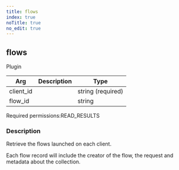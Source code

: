 ```yaml
---
title: flows
index: true
noTitle: true
no_edit: true
---
```




<div class="vql_item"></div>


## flows
<span class='vql_type label label-warning pull-right page-header'>Plugin</span>



<div class="vqlargs"></div>

Arg | Description | Type
----|-------------|-----
client_id||string (required)
flow_id||string

<span class="permission_list vql_type">Required permissions:</span><span class="permission_list linkcolour label label-important">READ_RESULTS</span>

### Description

Retrieve the flows launched on each client.

Each flow record will include the creator of the flow, the request
and metadata about the collection.


